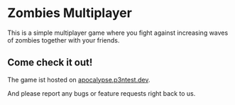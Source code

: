 # Zombies Multiplayer
This is a simple multiplayer game where you fight against increasing waves of zombies together with your friends.

## Come check it out!

The game ist hosted on [apocalypse.p3ntest.dev](https://apocalypse.p3ntest.dev/).

And please report any bugs or feature requests right back to us.


